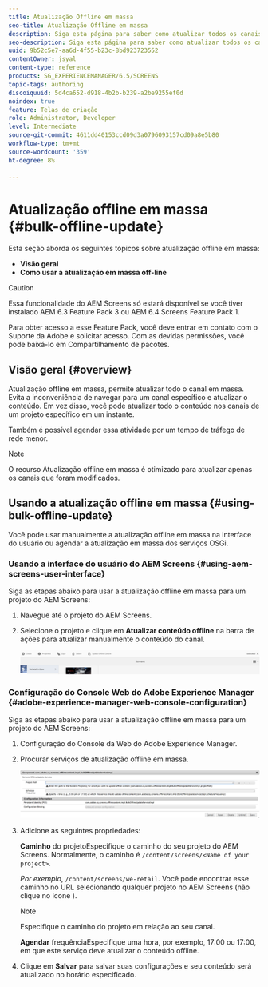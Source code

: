 ```yaml
---
title: Atualização Offline em massa
seo-title: Atualização Offline em massa
description: Siga esta página para saber como atualizar todos os canais em massa.
seo-description: Siga esta página para saber como atualizar todos os canais em massa.
uuid: 9b52c5e7-aa6d-4f55-b23c-8bd923723552
contentOwner: jsyal
content-type: reference
products: SG_EXPERIENCEMANAGER/6.5/SCREENS
topic-tags: authoring
discoiquuid: 5d4ca652-d918-4b2b-b239-a2be9255ef0d
noindex: true
feature: Telas de criação
role: Administrator, Developer
level: Intermediate
source-git-commit: 4611dd40153ccd09d3a0796093157cd09a8e5b80
workflow-type: tm+mt
source-wordcount: '359'
ht-degree: 8%

---
```



# Atualização offline em massa {#bulk-offline-update}

Esta seção aborda os seguintes tópicos sobre atualização offline em massa:

* **Visão geral**
* **Como usar a atualização em massa off-line**

>[!CAUTION]
>
>Essa funcionalidade do AEM Screens só estará disponível se você tiver instalado AEM 6.3 Feature Pack 3 ou AEM 6.4 Screens Feature Pack 1.
>
>Para obter acesso a esse Feature Pack, você deve entrar em contato com o Suporte da Adobe e solicitar acesso. Com as devidas permissões, você pode baixá-lo em Compartilhamento de pacotes.

## Visão geral {#overview}

Atualização offline em massa, permite atualizar todo o canal em massa. Evita a inconveniência de navegar para um canal específico e atualizar o conteúdo. Em vez disso, você pode atualizar todo o conteúdo nos canais de um projeto específico em um instante.

Também é possível agendar essa atividade por um tempo de tráfego de rede menor.

>[!NOTE]
>
>O recurso Atualização offline em massa é otimizado para atualizar apenas os canais que foram modificados.

## Usando a atualização offline em massa {#using-bulk-offline-update}

Você pode usar manualmente a atualização offline em massa na interface do usuário ou agendar a atualização em massa dos serviços OSGi.

### Usando a interface do usuário do AEM Screens {#using-aem-screens-user-interface}

Siga as etapas abaixo para usar a atualização offline em massa para um projeto do AEM Screens:

1. Navegue até o projeto do AEM Screens.
1. Selecione o projeto e clique em **Atualizar conteúdo offline** na barra de ações para atualizar manualmente o conteúdo do canal.

   ![screen_shot_2018-04-24at122256pm](assets/screen_shot_2018-04-24at122256pm.png)

### Configuração do Console Web do Adobe Experience Manager {#adobe-experience-manager-web-console-configuration}

Siga as etapas abaixo para usar a atualização offline em massa para um projeto do AEM Screens:

1. Configuração do Console da Web do Adobe Experience Manager.
1. Procurar serviços de atualização offline em massa.

   ![screen_shot_2018-04-24at121428pm](assets/screen_shot_2018-04-24at121428pm.png)

1. Adicione as seguintes propriedades:

   **Caminho** do projetoEspecifique o caminho do seu projeto do AEM Screens. Normalmente, o caminho é `/content/screens/<Name of your project>`.

   *Por exemplo*, `/content/screens/we-retail`. Você pode encontrar esse caminho no URL selecionando qualquer projeto no AEM Screens (não clique no ícone ).

   >[!NOTE]
   >
   >Especifique o caminho do projeto em relação ao seu canal.

   **Agendar** frequênciaEspecifique uma hora, por exemplo, 17:00 ou 17:00, em que este serviço deve atualizar o conteúdo offline.

1. Clique em **Salvar** para salvar suas configurações e seu conteúdo será atualizado no horário especificado.

